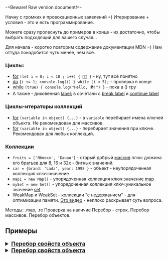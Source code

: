 -=Beware! Raw version document!=-

Начну с громких и провокационных заявлений =)
Итерирование + условия - это и есть программирование.

Можете сразу пролеснуть до примеров в конце - их достаточно,
чтобы выбрать подходящий для вашего случая...

Для начала - коротко повторим содержание документации MDN =)
Нам оттуда понадобится чуть менее, чем всё.

### Циклы: 
- [for](https://developer.mozilla.org/ru/docs/Web/JavaScript/Guide/Loops_and_iteration#%D1%86%D0%B8%D0%BA%D0%BB_for) 
`(let i = 0; i < 10 ; i++) { 😵‍💫 }` - ну, тут всё понятно 
- [do](https://developer.mozilla.org/ru/docs/Web/JavaScript/Guide/Loops_and_iteration#%D1%86%D0%B8%D0%BA%D0%BB_do...while)
`{i += 1; console.log(i) } while (i < 5);` - проверка в конце
- [while](https://developer.mozilla.org/ru/docs/Web/JavaScript/Guide/Loops_and_iteration#%D1%86%D0%B8%D0%BA%D0%BB_do...while)
`(true) { console.log("Hello, 🌍!") }` - пока в () тру
- А также - диковенная [label:](https://developer.mozilla.org/ru/docs/Web/JavaScript/Guide/Loops_and_iteration#%D0%BC%D0%B5%D1%82%D0%BA%D0%B0_(label))
в сочетани с  [break label](https://developer.mozilla.org/ru/docs/Web/JavaScript/Guide/Loops_and_iteration#break)
и [continue label](https://developer.mozilla.org/ru/docs/Web/JavaScript/Guide/Loops_and_iteration#continue)

### Циклы-итераторы коллекций
- [for](https://developer.mozilla.org/ru/docs/Web/JavaScript/Guide/Loops_and_iteration#for...in)
`(variable in object) {...}` - в `variable` перебирает имена ключей объекта. Не рекомендован для массивов.
- [for](https://developer.mozilla.org/ru/docs/Web/JavaScript/Guide/Loops_and_iteration#for...of)
`(variable in object) {...}` - перебирает значения при ключе. Рекомендован для любых коллекций.

### Коллекции
- `fruits = ['Яблоко', 'Банан']` - старый добрый [массив](https://developer.mozilla.org/ru/docs/Web/JavaScript/Reference/Global_Objects/Array)
плюс дюжина его братьев для 8, 16 и 32х - битных значений.
- `car = {brand: 'Lada', year: 1998 }` - объект - неупорядоченная коллекция ключ:значение
- `map1 = new Map()` - упорядоченная коллекция ключ:значение [map](https://developer.mozilla.org/en-US/docs/Web/JavaScript/Reference/Global_Objects/Map)
- `mySet = new Set()` - упорядоченная коллекция ключ:уникальное значение [set](https://developer.mozilla.org/ru/docs/Web/JavaScript/Reference/Global_Objects/Set)
- WeakMap и WeakSet - коллекции "с недержанием" - для оптимизации памяти. 
[Это видео](https://www.youtube.com/watch?v=mbcP3Oc0PjU) - 
неплохо раскрывает суть вопроса.

Методы: .map, .re
Проверка на наличие
Перебор - строк.
Перебор массивов.
Перебор объектов.

## Примеры
<details>
<summary style="font-size: large; font-weight: bold">
<a href="https://frontend-stuff.com/blog/how-to-loop-through-object-in-javascript/">
Перебор свойств объекта </a></summary>

```js
// Обычный цикл
for (let i = 0; i < Object.keys(person).length; i++)  { // Object.keys - массив ключей
  log(Object.values(person)[i])  } // Object.values - массив значений

for (const i in person) { log(person[i]) }  // В i - ключи
for (const i of Object.values(person)) { log(i) } // в i - значения

const entries = Object.entries(obj) // Массив массивов [key, value]
entries.forEach(([key, value]) => { console.log(`${key}: ${value}`) })

Object.keys(person).forEach((i) => log(person[i]))
Object.values(person).forEach((i) => log(i))

Object.getOwnPropertyNames(obj).forEach(key => { log(`${key} : ${obj[key]}`) })
```
</details>

<details>
<summary style="font-size: large; font-weight: bold">
<a href="https://frontend-stuff.com/blog/how-to-loop-through-object-in-javascript/">
Перебор свойств объекта </a></summary>

```js
// Обычный цикл
for (let i = 0; i < Object.keys(person).length; i++)  { // Object.keys - массив ключей
  log(Object.values(person)[i])  } // Object.values - массив значений

for (const i in person) { log(person[i]) }  // В i - ключи
for (const i of Object.values(person)) { log(i) } // в i - значения

const entries = Object.entries(obj) // Массив массивов [key, value]
entries.forEach(([key, value]) => { console.log(`${key}: ${value}`) })

Object.keys(person).forEach((i) => log(person[i]))
Object.values(person).forEach((i) => log(i))

Object.getOwnPropertyNames(obj).forEach(key => { log(`${key} : ${obj[key]}`) })
```
</details>